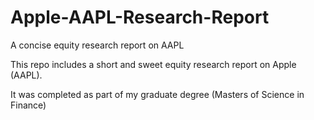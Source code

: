 # Apple-AAPL-Research-Report
A concise equity research report on AAPL

This repo includes a short and sweet equity research report on Apple (AAPL).

It was completed as part of my graduate degree (Masters of Science in Finance)
